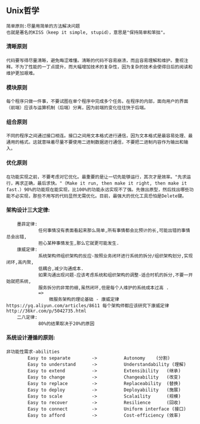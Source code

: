 ## Unix哲学 
    简单原则:尽量用简单的方法解决问题
    也就是著名的KISS（keep it simple, stupid），意思是"保持简单和笨拙"。
    
#### 清晰原则
    代码要写得尽量清晰，避免晦涩难懂。清晰的代码不容易崩溃，而且容易理解和维护。重视注释。不为了性能的一丁点提升，而大幅增加技术的复杂性，因为复杂的技术会使得日后的阅读和维护更加艰难。

#### 模块原则
    每个程序只做一件事，不要试图在单个程序中完成多个任务。在程序的内部，面向用户的界面（前端）应该与运算机制（后端）分离，因为前端的变化往往快于后端。

#### 组合原则
    不同的程序之间通过接口相连。接口之间用文本格式进行通信，因为文本格式是最容易处理、最通用的格式。这就意味着尽量不要使用二进制数据进行通信，不要把二进制内容作为输出和输入。

#### 优化原则
    在功能实现之前，不要考虑对它优化。最重要的是让一切先能够运行，其次才是效率。"先求运行，再求正确，最后求快。"（Make it run, then make it right, then make it fast.）90%的功能现在能实现，比100%的功能永远实现不了强。先做出原型，然后找出哪些功能不必实现，那些不用写的代码显然无需优化。目前，最强大的优化工具恐怕是Delete键。
    
#### 架构设计三大定律:
    	墨菲定律:
    			任何事情没有表面看起来那么简单,所有事情都会比预计的长,可能出错的事情总会出错,
    			担心某种事情发生,那么它就更可能发生.
    	康威定律:
    			系统架构师组织架构的反应-按照业务闭环进行系统的拆分/组织架构划分,实现闭环,高内聚,
    			低耦合,减少沟通成本.
    			如果沟通出现问题-应该考虑系统和组织架构的调整-适合时机的拆分,不要一开始就把系统,
    			服务拆分的非常的细,虽然闭环,但是每个人维护的系统成本过高 .
    			=>
    				微服务架构的理论基础 - 康威定律 https://yq.aliyun.com/articles/8611 每个架构师都应该研究下康威定律 http://36kr.com/p/5042735.html	
    	二八定律:
    			80%的结果取决于20%的原因
#### 系统设计遵循的原则:			
    非功能性需求-abilities
    		Easy to separate		->			Autonomy	(分割)
    		Easy to understand		->			Understandability (理解)
    		Easy to extend			->			Extensibility	(继承)
    		Easy to change			->			Changeability	(改变)
    		Easy to replace			->			Replaceability	(替换)
    		Easy to deploy			->			Deployability	(施展)
    		Easy to scale			->			Scalaility		(规模)
    		Easy to recover			->			Resilience		(回收)
    		Easy to connect			->			Uniform interface (接口)
    		Easy to afford			->			Cost-efficiency (效率)    